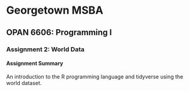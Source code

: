 # Georgetown MSBA
## OPAN 6606: Programming I
### Assignment 2: World Data

#### Assignment Summary
An introduction to the R programming language and tidyverse using the world dataset.
